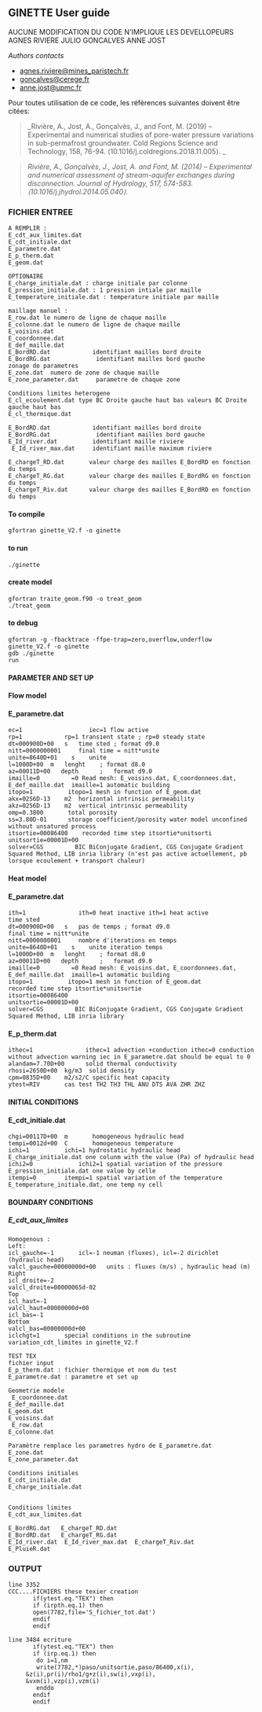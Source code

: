 ## GINETTE User guide
AUCUNE MODIFICATION DU CODE N'IMPLIQUE LES DEVELLOPEURS AGNES RIVIERE JULIO GONCALVES ANNE JOST

_Authors contacts_
- agnes.riviere@mines_paristech.fr
- goncalves@cerege.fr
- anne.jost@upmc.fr

Pour toutes utilisation de ce code, les références suivantes doivent être citées:

> _Rivière, A., Jost, A., Gonçalvès, J., and Font, M. (2019) – Experimental and numerical studies of pore-water pressure variations in sub-permafrost groundwater. Cold Regions Science and Technology, 158, 76-94. ⟨10.1016/j.coldregions.2018.11.005⟩. _

> _Rivière, A., Gonçalvès, J., Jost, A. and Font, M. (2014) – Experimental and numerical assessment of stream-aquifer exchanges during disconnection. Journal of Hydrology, 517, 574-583. ⟨10.1016/j.jhydrol.2014.05.040⟩._

### FICHIER ENTREE
    A REMPLIR :
    E_cdt_aux_limites.dat
    E_cdt_initiale.dat
    E_parametre.dat
    E_p_therm.dat
    E_geom.dat

    OPTIONAIRE
    E_charge_initiale.dat : charge initiale par colonne
    E_pression_initiale.dat : 1 pression intiale par maille
    E_temperature_initiale.dat : temperature initiale par maille

    maillage manuel :
    E_row.dat le numero de ligne de chaque maille
    E_colonne.dat le numero de ligne de chaque maille
    E_voisins.dat
    E_coordonnee.dat
    E_def_maille.dat
    E_BordRD.dat            identifiant mailles bord droite
    E_BordRG.dat             identifiant mailles bord gauche
    zonage de parametres
    E_zone.dat  numero de zone de chaque maille
    E_zone_parameter.dat     parametre de chaque zone

    Conditions limites heterogene
    E_cl_ecoulement.dat type BC Droite gauche haut bas valeurs BC Droite gauche haut bas
    E_cl_thermique.dat

    E_BordRD.dat            identifiant mailles bord droite
    E_BordRG.dat             identifiant mailles bord gauche
    E_Id_river.dat          identifiant maille riviere
     E_Id_river_max.dat     identifiant maille maximum riviere

    E_chargeT_RD.dat       valeur charge des mailles E_BordRD en fonction du temps
    E_chargeT_RG.dat       valeur charge des mailles E_BordRG en fonction du temps
    E_chargeT_Riv.dat      valeur charge des mailles E_BordRD en fonction du temps

#### To compile 
    gfortran ginette_V2.f -o ginette
#### to run
    ./ginette
#### create model 
    gfortran traite_geom.f90 -o treat_geom
    ./treat_geom
#### to debug
    gfortran -g -fbacktrace -ffpe-trap=zero,overflow,underflow ginette_V2.f -o ginette
    gdb ./ginette
    run
#### PARAMETER AND SET UP  
#### Flow model 
#### E_parametre.dat
    ec=1                   iec=1 flow active
    rp=1			rp=1 transient state ; rp=0 steady state
    dt=000900D+00	s	time sted ; format d9.0
    nitt=0000000001		final time = nitt*unite
    unite=8640D+01    s    unite
    l=1000D+00	m 	lenght    ; format d8.0
    az=00011D+00   depth      ;   format d9.0
    imaille=0	      =0 Read mesh: E_voisins.dat, E_coordonnees.dat, E_def_maille.dat  imaille=1 automatic building
    itopo=1          itopo=1 mesh in function of E_geom.dat
    akx=0256D-13	m2	horizontal intrinsic permeability
    akz=0256D-13	m2	vertical intrinsic permeability
    omp=0.3800	     total porosity
    ss=3.80D-01	     storage coefficient/porosity water model unconfined without unsatured process
    itsortie=00086400    recorded time step itsortie*unitsorti
    unitsortie=00001D+00
    solver=CGS         BIC BiConjugate Gradient, CGS Conjugate Gradient Squared Method, LIB inria library (n'est pas active actuellement, pb lorsque ecoulement + transport chaleur)
#### Heat model 
#### E_parametre.dat
    ith=1				ith=0 heat inactive ith=1 heat active
    time sted
    dt=000900D+00	s	pas de temps ; format d9.0
    final time = nitt*unite
    nitt=0000000001		nombre d'iterations en temps
    unite=8640D+01    s    unite iteration temps
    l=1000D+00	m 	lenght    ; format d8.0
    az=00011D+00   depth      ;   format d9.0
    imaille=0	      =0 Read mesh: E_voisins.dat, E_coordonnees.dat, E_def_maille.dat  imaille=1 automatic building
    itopo=1          itopo=1 mesh in function of E_geom.dat
    recorded time step itsortie*unitsortie
    itsortie=00086400
    unitsortie=00001D+00
    solver=CGS         BIC BiConjugate Gradient, CGS Conjugate Gradient Squared Method, LIB inria library
#### E_p_therm.dat
    ithec=1               ithec=1 advection +conduction ithec=0 conduction without advection warning iec in E_parametre.dat should be equal to 0
    alandam=7.70D+00 	  solid thermal conductivity
    rhosi=2650D+00	kg/m3  solid density
    cpm=0835D+00	m2/s2/C	specific heat capacity
    ytest=RIV      	cas test TH2 TH3 THL ANU DTS AVA ZHR ZHZ
#### INITIAL CONDITIONS  
#### E_cdt_initiale.dat
    chgi=00117D+00 	m		homogeneous hydraulic head
    tempi=0012d+00	C		homogeneous temperature
    ichi=1			ichi=1 hydrostatic hydraulic head E_charge_initiale.dat one colunm with the value (Pa) of hydraulic head
    ichi2=0				ichi2=1 spatial variation of the pressure E_pression_initiale.dat one value by celle
    itempi=0		itempi=1 spatial variation of the temperature E_temperature_initiale.dat, one temp ny cell
#### BOUNDARY CONDITIONS  
##### E_cdt_aux_limites
    Homogenous :
    Left:
    icl_gauche=-1		icl=-1 neuman (fluxes), icl=-2 dirichlet (hydraulic head)
    valcl_gauche=00000000d+00	units : fluxes (m/s) , hydraulic head (m)
    Right
    icl_droite=-2
    valcl_droite=00000065d-02
    Top
    icl_haut=-1
    valcl_haut=00000000d+00
    icl_bas=-1
    Bottom
    valcl_bas=00000000d+00
    iclchgt=1		special conditions in the subroutine variation_cdt_limites in ginette_V2.f

    TEST TEX
    fichier input
    E_p_therm.dat : fichier thermique et nom du test
    E_parametre.dat : parametre et set up

    Geometrie modele
     E_coordonnee.dat
    E_def_maille.dat
    E_geom.dat
    E_voisins.dat
     E_row.dat
    E_colonne.dat

    Paramètre remplace les parametres hydro de E_parametre.dat
    E_zone.dat
    E_zone_parameter.dat

    Conditions initiales
    E_cdt_initiale.dat
    E_charge_initiale.dat


    Conditions limites
    E_cdt_aux_limites.dat

    E_BordRG.dat   E_chargeT_RD.dat
    E_BordRD.dat   E_chargeT_RG.dat
    E_Id_river.dat  E_Id_river_max.dat  E_chargeT_Riv.dat
    E_PluieR.dat

### OUTPUT  
    line 3352
    CCC....FICHIERS these texier creation
           if(ytest.eq."TEX") then
           if (irpth.eq.1) then
           open(7782,file='S_fichier_tot.dat')
           endif
           endif

    line 3484 ecriture
           if(ytest.eq."TEX") then
           if (irp.eq.1) then
            do i=1,nm
            write(7782,*)paso/unitsortie,paso/86400,x(i),
         &z(i),pr(i)/rho1/g+z(i),sw(i),vxp(i),
         &vxm(i),vzp(i),vzm(i)
            enddo
           endif
           endif











